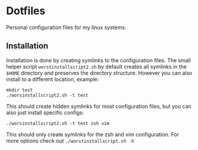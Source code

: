 # Dotfiles
Personal configuration files for my linux systems.

## Installation
Installation is done by creating symlinks to the configuration files.
The small helper script `worstinstallscript2.sh` by default creates all symlinks in the `$HOME` directory and preserves the directory structure. However you can also install to a different location, example:
```
mkdir test
./worsinstallscript2.sh -t test
```
This should create hidden symlinks for most configuration files, but you can also just install specific configs:
```
./worsinstallscript2.sh -t test zsh vim
```
This should only create symlinks for the zsh and vim configuration.
For more options check out `./worstinstallscript.sh -h`

